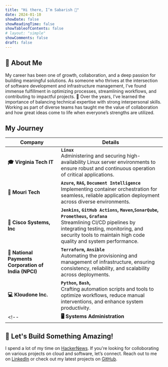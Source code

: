```yaml
---
title: "Hi there, I’m Sabarish 👋"
date: 2024-01-10
showDate: false
showReadingTime: false
showTableofContents: false
# layout: "simple"
showComments: false
draft: false
---
```



## 🫡 About Me 
 My career has been one of growth, collaboration, and a deep passion for building meaningful solutions. As someone who thrives at the intersection of software development and infrastructure management, I’ve found immense fulfillment in optimizing processes, streamlining workflows, and contributing to impactful projects. 🚀 Over the years, I’ve learned the importance of balancing technical expertise with strong interpersonal skills. Working as part of diverse teams has taught me the value of collaboration and how great ideas come to life when everyone’s strengths are utilized.

<!-- {{< figure
    src="self.jpg"
    alt="Professional headshot of Socrates Lopez in a modern library setting"
    class="about-me-image"
>}} -->

<!-- As I delved deeper into automation, I began to experiment with Python 🐍, which further fueled my interest in the technical aspects of problem-solving. When I transitioned into a role that required acting as a bridge 🔗 between clients and technical teams, I found myself at the intersection of business needs and technical execution. This position allowed me to leverage my operational experience while diving deeper into the world of infrastructure and 🏗️ systems management. Over time, this role naturally evolved into more technical responsibilities, aligning perfectly with the principles of DevOps, where I could apply my analytical skills to optimize and automate workflows.

## 🌩️ Driving Efficiency in the Cloud 
Today, I specialize in building and optimizing CI/CD pipelines, automating cloud infrastructure, and ensuring seamless, reliable software delivery. My ability to manage complex workflows and align technical solutions with business objectives has been key to successfully troubleshooting deployment challenges and enhancing system stability and efficiency. -->

## My Journey

| **Company**                           | **Details**                                                                                                                                                                                                                                    |
| ---------------------------------------- | ---------------------------------------------------------------------------------------------------------------------------------------------------------------------------------------------------------------------------------------------- |
| **🎓 Virginia Tech IT**                   | **`Linux`**  <br>Administering and securing high-availability Linux server environments to ensure robust and continuous operation of critical applications.                                                                                                                              |
| **🤖 Mouri Tech**        | **`Azure`, `RAG`, `Document Intelligence`**  <br>Implementing container orchestration for seamless, reliable application deployment across diverse environments.                                                                                                |
| **🛜 Cisco Systems, Inc**                      | **`Jenkins`, `GitHub Actions`, `Maven`,`SonarQube`, `Prometheus`, `Grafana`**  <br>Streamlining CI/CD pipelines by integrating testing, monitoring, and security tools to maintain high code quality and system performance. |
| **💸 National Payments Corporation of India (NPCI)**      | **`Terraform`, `Ansible`**  <br>Automating the provisioning and management of infrastructure, ensuring consistency, reliability, and scalability across deployments.                                                                           |
| **💻 Kloudone Inc.** | **`Python`, `Bash`,**<br>Crafting automation scripts and tools to optimize workflows, reduce manual interventions, and enhance system productivity.                                                                            |
<!-- | **🖥️ Systems Administration**           | **`Linux`**  <br>Administering and securing high-availability Linux server environments to ensure robust and continuous operation of critical applications.  -->

<!-- ### ⚙️ Optimizing Infrastructure and Automation
In my journey as a 🧑‍💻 DevOps engineer, I've developed expertise across several critical areas of DevOps 🔄 and cloud engineering. By leveraging a broad range of technologies, I’ve been able to create and maintain systems that are both efficient and resilient, tailored to meet the demands of modern software development and deployment. -->

<!-- Technologies and tools that made me what I am now : 

| **Tech Stack**                           | **Details**                                                                                                                                                                                                                                    |
| ---------------------------------------- | ---------------------------------------------------------------------------------------------------------------------------------------------------------------------------------------------------------------------------------------------- |
| **☁️ Cloud Platforms**                   | `AWS`  <br>Designing and managing scalable, high-performance cloud environments to support dynamic workloads.                                                                                                                                  |
| **📦 Containers & Orchestration**        | **`Docker`, `Kubernetes`**  <br>Implementing container orchestration for seamless, reliable application deployment across diverse environments.                                                                                                |
| **🔧 DevOps Tools**                      | **`Jenkins`, `GitHub Actions`, `Maven`,`SonarQube`, `Nexus`, `Trivy`, `Prometheus`, `Grafana`**  <br>Streamlining CI/CD pipelines by integrating testing, monitoring, and security tools to maintain high code quality and system performance. |
| **📜 Infrastructure as Code (IaC)**      | **`Terraform`, `Ansible`**  <br>Automating the provisioning and management of infrastructure, ensuring consistency, reliability, and scalability across deployments.                                                                           |
| **💻 Programming & Scripting Languages** | **`Python`, `Bash`,** `YAML`, `HCL`  <br>Crafting automation scripts and tools to optimize workflows, reduce manual interventions, and enhance system productivity.                                                                            |
| **🖥️ Systems Administration**           | **`Linux`**  <br>Administering and securing high-availability Linux server environments to ensure robust and continuous operation of critical applications.                                                                                    |
## 🌱 Exploration & Growth 
I'm currently expanding my knowledge  in cloud automation and exploring emerging trends in AI and machine 🤖 learning. I’m particularly excited about the potential to use these technologies to further optimize  cloud infrastructure and automate 🔁complex workflows, driving faster and more reliable software delivery. -->

## 🤝 Let's Build Something Amazing!
I spend a lot of my time on [HackerNews](https://news.ycombinator.com/). If you're looking for colloborating on various projects on cloud and software, let’s connect. Reach out to me on [LinkedIn](https://www.linkedin.com/in/sabarishmn) or check out my latest projects on [GitHub](https://github.com/SabarishMN).
